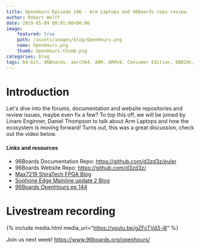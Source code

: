 ```yaml
---
title: OpenHours Episode 146 - Arm Laptops and 96Boards repo review
author: Robert Wolff
date: 2019-05-09 00:01:00+00:00
image:
    featured: true
    path: /assets/images/blog/OpenHours.png
    name: OpenHours.png
    thumb: OpenHours-thumb.png
categories: blog
tags: 64-bit, 96Boards, aarch64, ARM, ARMv8, Consumer Edition, DB820c, Rock960, Hikey960, enterprise edition, product, single board computer, linaro, linux, open source, openhours, robert wolff, podcast, technology, tech, computer, hardware, software, groupgets, qwerty, embedded, crowd fund, mezzanine, community, firmware, bootloaders, security, laptop,
---
```


# Introduction

Let's dive into the forums, documentation and website repositories and review issues, maybe even fix a few? To top this off, we will be joined by Linaro Enginner, Daniel Thompson to talk about Arm Laptops and how the ecosystem is moving forward! Turns out, this was a great discussion, check out the video below.

#### Links and resources

- 96Boards Documentation Repo: https://github.com/d3zd3z/euler
- 96Boards Website Repo: https://github.com/d3zd3z/
- [Max7219 ShiraTech FPGA Blog](https://www.96boards.org/blog/max7219-shiratech-fpga/)
- [Sophone Edge Mainline update 2 Blog](https://www.96boards.org/blog/sophon-edge-mainlining-update-part2/)
- [96Boards OpenHours ep 144](https://www.96boards.org/blog/openhours-ep144/)


# Livestream recording

{% include media.html media_url="https://youtu.be/gZFcTVd3-i8" %}

Join us next week! https://www.96boards.org/openhours/